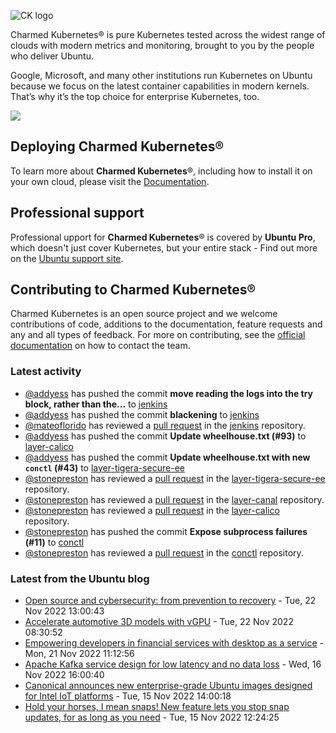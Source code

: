![CK logo](https://assets.ubuntu.com/v1/451d4cf4-Charmed+Kubernetes_RGB_onWhite_2022.svg)

Charmed Kubernetes® is pure Kubernetes tested across the widest range of clouds with modern metrics and monitoring, brought to you by the people who deliver Ubuntu.

Google, Microsoft, and many other institutions run Kubernetes on Ubuntu because we focus on the latest container capabilities in modern kernels. That’s why it’s the top choice for enterprise Kubernetes, too.

![](https://assets.ubuntu.com/v1/843c77b6-juju-at-a-glace.svg)

## Deploying Charmed Kubernetes®

To learn more about **Charmed Kubernetes**®, including how to install it on your own cloud, please visit the [Documentation][docs].

## Professional support

Professional upport for **Charmed Kubernetes**® is covered by **Ubuntu Pro**, which doesn't just cover Kubernetes, but your entire stack - Find out more on the [Ubuntu support site](https://ubuntu.com/support).

## Contributing to Charmed Kubernetes®

Charmed Kubernetes is an open source project and we welcome contributions of code, additions to the documentation, feature requests and any and all types of feedback. For more on contributing, see the [official documentation][get-in-touch] on how to contact the team.

<!-- LINKS -->
[docs]: https://ubuntu.com/kubernetes/docs
[get-in-touch]: https://ubuntu.com/kubernetes/docs/get-in-touch

### Latest activity

<!-- activity starts -->
 - [@addyess](https://github.com/addyess) has pushed the commit **move reading the logs into the try block, rather than the...** to [jenkins](https://github.com/charmed-kubernetes/jenkins)
 - [@addyess](https://github.com/addyess) has pushed the commit **blackening** to [jenkins](https://github.com/charmed-kubernetes/jenkins)
 - [@mateoflorido](https://github.com/mateoflorido) has reviewed a [pull request](https://github.com/charmed-kubernetes/jenkins/pull/1111) in the [jenkins](https://github.com/charmed-kubernetes/jenkins) repository.
 - [@addyess](https://github.com/addyess) has pushed the commit **Update wheelhouse.txt (#93)** to [layer-calico](https://github.com/charmed-kubernetes/layer-calico)
 - [@addyess](https://github.com/addyess) has pushed the commit **Update wheelhouse.txt with new `conctl` (#43)** to [layer-tigera-secure-ee](https://github.com/charmed-kubernetes/layer-tigera-secure-ee)
 - [@stonepreston](https://github.com/stonepreston) has reviewed a [pull request](https://github.com/charmed-kubernetes/layer-tigera-secure-ee/pull/43) in the [layer-tigera-secure-ee](https://github.com/charmed-kubernetes/layer-tigera-secure-ee) repository.
 - [@stonepreston](https://github.com/stonepreston) has reviewed a [pull request](https://github.com/charmed-kubernetes/layer-canal/pull/75) in the [layer-canal](https://github.com/charmed-kubernetes/layer-canal) repository.
 - [@stonepreston](https://github.com/stonepreston) has reviewed a [pull request](https://github.com/charmed-kubernetes/layer-calico/pull/93) in the [layer-calico](https://github.com/charmed-kubernetes/layer-calico) repository.
 - [@stonepreston](https://github.com/stonepreston) has pushed the commit **Expose subprocess failures (#11)** to [conctl](https://github.com/charmed-kubernetes/conctl)
 - [@stonepreston](https://github.com/stonepreston) has reviewed a [pull request](https://github.com/charmed-kubernetes/conctl/pull/11) in the [conctl](https://github.com/charmed-kubernetes/conctl) repository.
<!-- activity ends -->

<!-- roadmap starts -->

<!-- roadmap ends -->

### Latest from the Ubuntu blog

<!-- blog starts -->
* [Open source and cybersecurity: from prevention to recovery](https://ubuntu.com//blog/open-source-and-cybersecurity-from-prevention-to-recovery) - Tue, 22 Nov 2022 13:00:43 
* [Accelerate automotive 3D models with vGPU](https://ubuntu.com//blog/accelerate-automotive-3d-models-with-vgpu) - Tue, 22 Nov 2022 08:30:52 
* [Empowering developers in financial services with desktop as a service](https://ubuntu.com//blog/empowering-developers-in-financial-services-with-desktop-as-a-service) - Mon, 21 Nov 2022 11:12:56 
* [Apache Kafka service design for low latency and no data loss](https://ubuntu.com//blog/apache-kafka-service-design-for-low-latency-and-no-data-loss) - Wed, 16 Nov 2022 16:00:40 
* [Canonical announces new enterprise-grade Ubuntu images designed for Intel IoT platforms](https://ubuntu.com//blog/canonical-announces-new-enterprise-grade-ubuntu-images-designed-for-intel-iot-platforms) - Tue, 15 Nov 2022 14:00:18 
* [Hold your horses, I mean snaps! New feature lets you stop snap updates, for as long as you need](https://ubuntu.com//blog/hold-your-horses-i-mean-snaps-new-feature-lets-you-stop-snap-updates-for-as-long-as-you-need) - Tue, 15 Nov 2022 12:24:25 
<!-- blog ends -->
